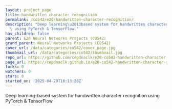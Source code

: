 ```yaml
---
layout: project_page
title: handwritten character recognition
permalink: /co542/e20/handwritten-character-recognition/
description: "Deep learning\u2013based system for handwritten character recognition\
  \ using PyTorch & TensorFlow."
has_children: false
parent: E20 Neural Networks Projects (CO542)
grand_parent: Neural Networks Projects (CO542)
cover_url: /data/categories/co542/cover_page.jpg
thumbnail_url: /data/categories/co542/thumbnail.jpg
repo_url: https://github.com/cepdnaclk/e20-co542-handwritten-character-recognition
page_url: https://cepdnaclk.github.io/e20-co542-handwritten-character-recognition
forks: 0
watchers: 0
stars: 0
started_on: '2025-04-29T18:13:28Z'
---
```


Deep learning–based system for handwritten character recognition using PyTorch & TensorFlow.
